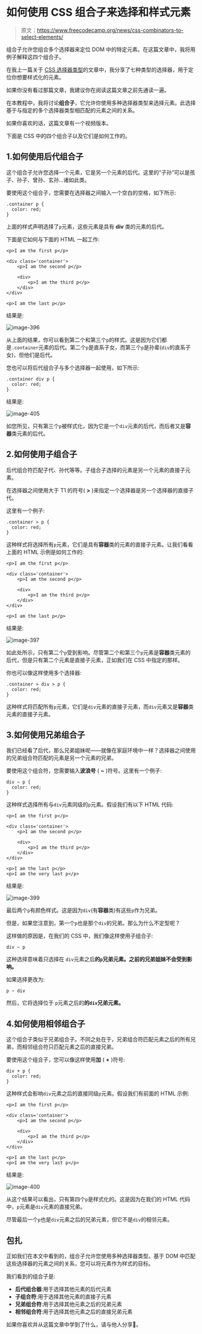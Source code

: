 # 如何使用 CSS 组合子来选择和样式元素

> 原文：<https://www.freecodecamp.org/news/css-combinators-to-select-elements/>

组合子允许您组合多个选择器来定位 DOM 中的特定元素。在这篇文章中，我将用例子解释这四个组合子。

在我上一篇关于 [CSS 选择器类型](https://www.freecodecamp.org/news/how-to-select-elements-to-style-in-css/)的文章中，我分享了七种类型的选择器，用于定位你想要样式化的元素。

如果你没有看过那篇文章，我建议你在阅读这篇文章之前先通读一遍。

在本教程中，我将讨论**组合子**，它允许你使用多种选择器类型来选择元素。此选择基于与指定的多个选择器类型相匹配的元素之间的关系。

如果你喜欢的话，这篇文章有一个视频版本。

下面是 CSS 中的四个组合子以及它们是如何工作的。

## 1.如何使用后代组合子

这个组合子允许您选择一个元素，它是另一个元素的后代。这里的“子孙”可以是孩子、孙子、曾孙、玄孙...诸如此类。

要使用这个组合子，您需要在选择器之间输入一个空白的空格，如下所示:

```
.container p {
  color: red;
} 
```

上面的样式声明选择了`p`元素，这些元素是具有 **div** 类的元素的后代。

下面是它如何与下面的 HTML 一起工作:

```
<p>I am the first p</p>

<div class='container'>
    <p>I am the second p</p>

    <div>
        <p>I am the third p</p>
    </div>
</div>

<p>I am the last p</p> 
```

结果是:

![image-396](img/03e083d63dffa949e9b8dcfa77fa30d8.png)

从上面的结果，你可以看到第二个和第三个`p`的样式。这是因为它们都是`.container`元素的后代。第二个`p`是直系子女，而第三个`p`是孙辈(`div`的直系子女)，但他们是后代。

您也可以将后代组合子与多个选择器一起使用，如下所示:

```
.container div p {
  color: red;
} 
```

结果是:

![image-405](img/f99a505daa6d296391fd688d1935f07d.png)

如您所见，只有第三个`p`被样式化，因为它是一个`div`元素的后代，而后者又是**容器**类元素的后代。

## 2.如何使用子组合子

后代组合符匹配子代、孙代等等。子组合子选择的元素是另一个元素的直接子元素。

在选择器之间使用大于 T1 的符号( **>** )来指定一个选择器是另一个选择器的直接子代。

这里有一个例子:

```
.container > p {
  color: red;
} 
```

这种样式将选择所有`p`元素，它们是具有**容器**类的元素的直接子元素。让我们看看上面的 HTML 示例是如何工作的:

```
<p>I am the first p</p>

<div class='container'>
    <p>I am the second p</p>

    <div>
        <p>I am the third p</p>
    </div>
</div>

<p>I am the last p</p> 
```

结果是:

![image-397](img/8946f43af4550fcdff91a94f4832767a.png)

如此处所示，只有第二个`p`受到影响。尽管第二个和第三个`p`元素是**容器**类元素的后代，但是只有第二个元素是直接子元素，正如我们在 CSS 中指定的那样。

你也可以像这样使用多个选择器:

```
.container > div > p {
  color: red;
} 
```

这种样式将匹配所有`p`元素，它们是`div`元素的直接子元素，而`div`元素又是**容器**类元素的直接子元素。

## 3.如何使用兄弟组合子

我们已经看了后代，那么兄弟姐妹呢——就像在家庭环境中一样？选择器之间使用的兄弟组合符匹配的元素是另一个元素的兄弟。

要使用这个组合符，您需要输入**波浪号** ( **~** )符号。这里有一个例子:

```
div ~ p {
  color: red;
} 
```

这种样式选择所有与`div`元素同级的`p`元素。假设我们有以下 HTML 代码:

```
<p>I am the first p</p>

<div class='container'>
    <p>I am the second p</p>

    <div>
        <p>I am the third p</p>
    </div>
</div>

<p>I am the last p</p>
<p>I am the very last p</p> 
```

结果是:

![image-399](img/1c292a4db25d60aa690ffee188e38de3.png)

最后两个`p`有颜色样式。这是因为`div`(有**容器**类)有这些`p`作为兄弟。

但是，如果您注意到，第一个`p`也是那个`div`的兄弟。那么为什么不定型呢？

这样做的原因是，在我们的 CSS 中，我们像这样使用子组合子:

```
div ~ p 
```

这种选择意味着只选择在 `div`元素之后**的`p`兄弟元素。之前的兄弟姐妹不会受到影响。**

如果选择更改为:

```
p ~ div 
```

然后，它将选择位于 `p`元素之后的**的`div`兄弟元素。**

## 4.如何使用相邻组合子

这个组合子类似于兄弟组合子。不同之处在于，兄弟组合符匹配元素之后的所有兄弟，而相邻组合符只匹配元素之后的直接兄弟。

要使用这个组合子，您可以像这样使用**加** ( **+** )符号:

```
div + p {
  color: red;
} 
```

这种样式会影响`div`元素之后的直接同级`p`元素。假设我们有前面的 HTML 示例:

```
<p>I am the first p</p>

<div class='container'>
    <p>I am the second p</p>

    <div>
        <p>I am the third p</p>
    </div>
</div>

<p>I am the last p</p>
<p>I am the very last p</p> 
```

结果是:

![image-400](img/0003a44f7fece6e66d0f0aa15818f79b.png)

从这个结果可以看出，只有第四个`p`是样式化的。这是因为在我们的 HTML 代码中，`p`元素是`div`元素的直接兄弟。

尽管最后一个`p`也是`div`元素之后的兄弟元素，但它不是`div`的相邻元素。

## 包扎

正如我们在本文中看到的，组合子允许您使用多种选择器类型。基于 DOM 中匹配这些选择器的元素之间的关系，您可以将元素作为样式的目标。

我们看到的组合子是:

*   **后代组合器**:用于选择其他元素的后代元素
*   **子组合符**:用于选择其他元素的直接子元素
*   **兄弟组合符**:用于选择其他元素之后的兄弟元素
*   **相邻组合符**:用于选择其他元素之后的直接兄弟元素

如果你喜欢并从这篇文章中学到了什么，请与他人分享💜。